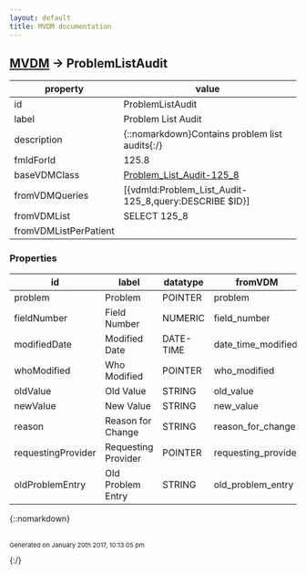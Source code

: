 ```yaml
---
layout: default
title: MVDM documentation
---
```


## [MVDM](TableOfContent.md) &#8594; ProblemListAudit 

 property | value 
--- | --- 
 id | ProblemListAudit
 label | Problem List Audit
 description | {::nomarkdown}Contains problem list audits{:/}
 fmIdForId | 125.8
 baseVDMClass | [Problem_List_Audit-125_8](../vdm/Problem_List_Audit-125_8)
 fromVDMQueries | [{vdmId:Problem_List_Audit-125_8,query:DESCRIBE $ID}]
 fromVDMList | SELECT 125_8
 fromVDMListPerPatient | 

### Properties

| id | label | datatype | fromVDM | default | range | attributes | 
| --- | --- | --- | --- | --- | --- | --- | 
| problem | Problem | POINTER | problem |  |  | INDEXED | 
| fieldNumber | Field Number | NUMERIC | field_number |  |  |  | 
| modifiedDate | Modified Date | DATE-TIME | date_time_modified | $NOW |  |  | 
| whoModified | Who Modified | POINTER | who_modified | $USERID |  |  | 
| oldValue | Old Value | STRING | old_value |  |  |  | 
| newValue | New Value | STRING | new_value |  |  |  | 
| reason | Reason for Change | STRING | reason_for_change |  |  |  | 
| requestingProvider | Requesting Provider | POINTER | requesting_provider | $USERID |  |  | 
| oldProblemEntry | Old Problem Entry | STRING | old_problem_entry |  |  |  | 

{::nomarkdown} <br/><br/><p style="font-size: 11px">Generated on January 20th 2017, 10:13:05 pm</p>{:/}